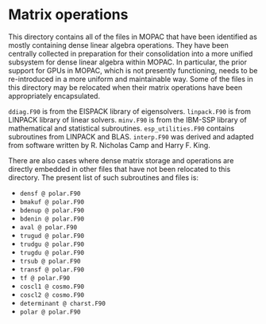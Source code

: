 # Matrix operations

This directory contains all of the files in MOPAC that have been identified as mostly containing
dense linear algebra operations. They have been centrally collected in preparation for their
consolidation into a more unified subsystem for dense linear algebra within MOPAC. In particular,
the prior support for GPUs in MOPAC, which is not presently functioning, needs to be re-introduced
in a more uniform and maintainable way. Some of the files in this directory may be relocated when
their matrix operations have been appropriately encapsulated.

`ddiag.F90` is from the EISPACK library of eigensolvers. `linpack.F90` is from LINPACK library of
linear solvers. `minv.F90` is from the IBM-SSP library of mathematical and statistical subroutines.
`esp_utilities.F90` contains subroutines from LINPACK and BLAS. `interp.F90` was derived and adapted
from software written by R. Nicholas Camp and Harry F. King.

There are also cases where dense matrix storage and operations are directly embedded in other files
that have not been relocated to this directory. The present list of such subroutines and files is:

- `densf @ polar.F90`
- `bmakuf @ polar.F90`
- `bdenup @ polar.F90`
- `bdenin @ polar.F90`
- `aval @ polar.F90`
- `trugud @ polar.F90`
- `trudgu @ polar.F90`
- `trugdu @ polar.F90`
- `trsub @ polar.F90`
- `transf @ polar.F90`
- `tf @ polar.F90`
- `coscl1 @ cosmo.F90`
- `coscl2 @ cosmo.F90`
- `determinant @ charst.F90`
- `polar @ polar.F90`
